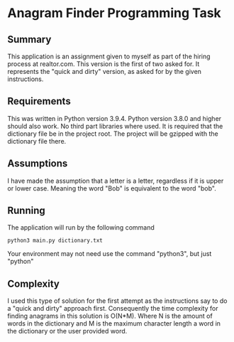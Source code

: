# Anagram Finder Programming Task

## Summary
This application is an assignment given to myself as part of the hiring process at realtor.com. This version is the first of two asked for. It represents the "quick and dirty" version, as asked for by the given instructions.

## Requirements
This was written in Python version 3.9.4. Python version 3.8.0 and higher should also work. No third part libraries where used. It is required that the dictionary file be in the project root. The project will be gzipped with the dictionary file there.

## Assumptions
I have made the assumption that a letter is a letter, regardless if it is upper or lower case. Meaning the word "Bob" is equivalent to the word "bob". 

## Running
The application will run by the following command

<pre><code>python3 main.py dictionary.txt</code></pre>
Your environment may not need use the command "python3", but just "python"

## Complexity
I used this type of solution for the first attempt as the instructions say to do a "quick and dirty" approach first. Consequently the time complexity for finding anagrams in this solution is O(N*M). Where N is the amount of words in the dictionary and M is the maximum character length a word in the dictionary or the user provided word.